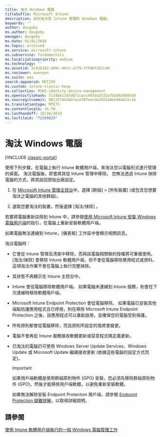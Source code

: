 ```yaml
---
title: 淘汰 Windows 電腦
titleSuffix: Microsoft Intune
description: 如何淘汰受 Intune 管理的 Windows 電腦。
keywords: ''
author: dougeby
ms.author: dougeby
manager: dougeby
ms.date: 01/01/2018
ms.topic: archived
ms.service: microsoft-intune
ms.subservice: fundamentals
ms.localizationpriority: medium
ms.technology: ''
ms.assetid: 5c916182-d99c-44c5-a779-3f596f261c40
ms.reviewer: owenyen
ms.suite: ems
search.appverid: MET150
ms.custom: intune-classic-keep
ms.collection: M365-identity-device-management
ms.openlocfilehash: 7134b61197d671cacc493da1532a7b5d92d095dd
ms.sourcegitcommit: 9013f7442bbface78feecde2922e8e546a622c16
ms.translationtype: MTE75
ms.contentlocale: zh-TW
ms.lasthandoff: 10/16/2019
ms.locfileid: "72509829"
---
```

# <a name="retire-a-windows-pc"></a>淘汰 Windows 電腦

[!INCLUDE [classic-portal](../includes/classic-portal.md)]

使用下列步驟，在電腦上執行 Intune 軟體用戶端，來淘汰您以電腦形式進行管理的桌面。 淘汰電腦後，即會將其從 Intune 管理中移除。 您無法透過 Intune 抹除電腦的方式，將其設回原始出廠設定。

1. 在 [Microsoft Intune 管理主控台](https://manage.microsoft.com/)中，選擇 [群組]  &gt; [所有裝置]  \(或包含您想要淘汰之電腦的其他群組)。

2. 選取您要淘汰的裝置，然後選擇 [淘汰/抹除]  。

若要將電腦重新註冊到 Intune 中，請參閱[使用 Microsoft Intune 安裝 Windows 電腦用戶端](../install-the-windows-pc-client-with-microsoft-intune.md)的指引，在電腦上重新安裝軟體用戶端。

如果電腦無法連線到 Intune，[儀表板]  工作區中會顯示相關訊息。

淘汰電腦時：

- 它會從 Intune 管理及清查中移除，而與該電腦相關聯的授權將可重複使用。 [淘汰/抹除] 會移除 Intune 軟體用戶端，但不會從電腦移除應用程式或資料。 這項淘汰作業不會在電腦上執行完整抹除。

- 其狀態不再顯示在 Intune 主控台中。

- Intune 會從電腦移除軟體用戶端。 如果電腦未連線到 Intune 服務，則會在下次連線時移除軟體用戶端。

- Microsoft Intune Endpoint Protection 會從電腦移除。 如果電腦已安裝其他端點防護應用程式且已停用，則在移除 Microsoft Intune Endpoint Protection 之後，該應用程式可以重新啟用，並確保您的電腦受到保護。

- 所有原則都會從電腦移除，而且原則所設定的值將會變更。

- 電腦不會再從 Intune 服務接收軟體更新或惡意程式碼定義更新。

- 已淘汰的電腦仍可使用 Windows Server Update Services、Windows Update 或 Microsoft Update 繼續接收更新 (依據這些電腦的設定方式而定)。

    > [!IMPORTANT]
    > 如果用戶端軟體是使用群組原則物件 (GPO) 安裝，您必須先移除群組原則物件 (GPO)，然後才能移除用戶端軟體，以避免重新安裝軟體。

    如果無法解除安裝 Endpoint Protection 用戶端，請參閱 [Endpoint Protection 疑難排解](/intune/troubleshoot-endpoint-protection-in-microsoft-intune)，以取得詳細說明。

## <a name="see-also"></a>請參閱

[使用 Intune 軟體用戶端執行的一般 Windows 電腦管理工作](common-windows-pc-management-tasks-with-the-microsoft-intune-computer-client.md)
